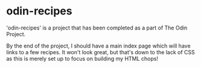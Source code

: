# odin-recipes

'odin-recipes' is a project that has been completed as a part of The Odin Project. 

By the end of the project, I should have a main index page which will have links to a few recipes. It won't look great, but that's down to the lack of CSS as this is merely set up to focus on building my HTML chops!